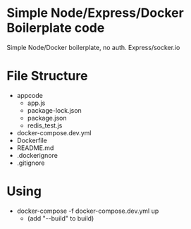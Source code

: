 # Simple Node/Express/Docker Boilerplate code

Simple Node/Docker boilerplate, no auth.  Express/socker.io


# File Structure

  - appcode
    - app.js
    - package-lock.json
    - package.json
    - redis_test.js
  - docker-compose.dev.yml
  - Dockerfile
  - README.md
  - .dockerignore
  - .gitignore

# Using
  - docker-compose -f docker-compose.dev.yml up
    - (add "--build" to build)